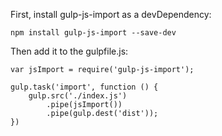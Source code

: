 First, install gulp-js-import as a devDependency:
```
npm install gulp-js-import --save-dev
```
Then add it to the gulpfile.js:

```
var jsImport = require('gulp-js-import');
 
gulp.task('import', function () {
    gulp.src('./index.js')
        .pipe(jsImport())
        .pipe(gulp.dest('dist')); 
})
```